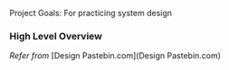 Project Goals: For practicing system design

### High Level Overview

*Refer from* [Design Pastebin.com](Design Pastebin.com)